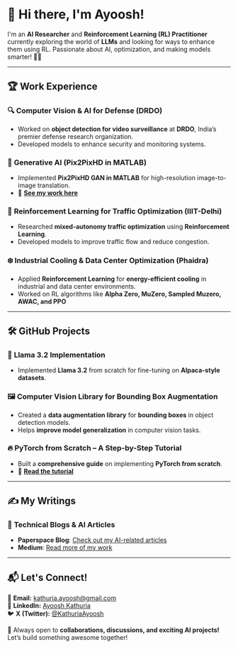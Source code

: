 # 👋 Hi there, I'm Ayoosh!  

I'm an **AI Researcher** and **Reinforcement Learning (RL) Practitioner** currently exploring the world of **LLMs** and looking for ways to enhance them using RL. Passionate about AI, optimization, and making models smarter! 🤖🔥  

---

## 🏆 Work Experience  

### 🔍 **Computer Vision & AI for Defense (DRDO)**  
- Worked on **object detection for video surveillance** at **DRDO**, India’s premier defense research organization.  
- Developed models to enhance security and monitoring systems.  

### 🎨 **Generative AI (Pix2PixHD in MATLAB)**  
- Implemented **Pix2PixHD GAN in MATLAB** for high-resolution image-to-image translation.  
- 📌 **[See my work here](https://in.mathworks.com/help/vision/ug/generate-image-from-segmentation-map-using-deep-learning.html)**  

### 🚗 **Reinforcement Learning for Traffic Optimization (IIIT-Delhi)**  
- Researched **mixed-autonomy traffic optimization** using **Reinforcement Learning**.  
- Developed models to improve traffic flow and reduce congestion.  

### ❄️ **Industrial Cooling & Data Center Optimization (Phaidra)**  
- Applied **Reinforcement Learning** for **energy-efficient cooling** in industrial and data center environments.  
- Worked on RL algorithms like **Alpha Zero, MuZero, Sampled Muzero, AWAC, and PPO**

---

## 🛠️ GitHub Projects  

### 🦙 **Llama 3.2 Implementation**  
- Implemented **Llama 3.2** from scratch for fine-tuning on **Alpaca-style datasets**.  


### 🖼️ **Computer Vision Library for Bounding Box Augmentation**  
- Created a **data augmentation library** for **bounding boxes** in object detection models.  
- Helps **improve model generalization** in computer vision tasks.  

### 🔥 **PyTorch from Scratch – A Step-by-Step Tutorial**  
- Built a **comprehensive guide** on implementing **PyTorch from scratch**.  
- 📌 **[Read the tutorial](https://blog.paperspace.com/how-to-implement-a-yolo-object-detector-in-pytorch/)**  

---

## ✍️ My Writings  

### 📝 **Technical Blogs & AI Articles**  
- **Paperspace Blog**: [Check out my AI-related articles](https://blog.paperspace.com/author/ayoosh/)  
- **Medium**: [Read more of my work](https://ayoo.sh)  

---

## 📬 Let's Connect!  

📧 **Email:** kathuria.ayoosh@gmail.com  
💼 **LinkedIn:** [Ayoosh Kathuria](https://www.linkedin.com/in/ayoosh-kathuria-44a319132/)  
🐦 **X (Twitter):** [@KathuriaAyoosh](https://x.com/KathuriaAyoosh)  

🚀 Always open to **collaborations, discussions, and exciting AI projects!** Let’s build something awesome together!  
